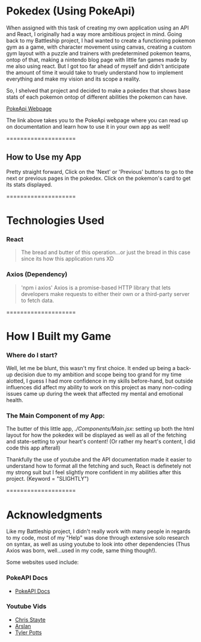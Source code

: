 # Pokedex (Using PokeApi)

When assigned with this task of creating my own application using an API and React, I originally had a way more ambitious project in mind. Going back to my Battleship project, I had wanted to create a functioning pokemon gym as a game, with character movement using canvas, creating a custom gym layout with a puzzle and trainers with predetermined pokemon teams, ontop of that, making a nintendo blog page with little fan games made by me also using react. But I got too far ahead of myself and didn't anticipate the amount of time it would take to truely understand how to implement everything and make my vision and its scope a reality.

So, I shelved that project and decided to make a pokedex that shows base stats of each pokemon ontop of different abilities the pokemon can have.

[PokeApi Webpage](https://pokeapi.co/)

The link above takes you to the PokeApi webpage where you can read up on documentation and learn how to use it in your own app as well!

====================

## How to Use my App

Pretty straight forward, Click on the 'Next' or 'Previous' buttons to go to the next or previous pages in the pokedex. Click on the pokemon's card to get its stats displayed.

====================

# Technologies Used
### React
> The bread and butter of this operation...or just the bread in this case since its how this application runs XD

### Axios (Dependency)
> 'npm i axios' Axios is a promise-based HTTP library that lets developers make requests to either their own or a third-party server to fetch data.

====================

# How I Built my Game

### Where do I start?
Well, let me be blunt, this wasn't my first choice. It ended up being a back-up decision due to my ambition and scope being too grand for my time alotted, I guess I had more confidence in my skills before-hand, but outside influences did affect my ability to work on this project as many non-coding issues came up during the week that affected my mental and emotional health.

### The Main Component of my App:
The butter of this little app, _./Components/Main.jsx_: setting up both the html layout for how the pokedex will be displayed as well as all of the fetching and state-setting to your heart's content! (Or rather my heart's content, I did code this app afterall)

Thankfully the use of youtube and the API documentation made it easier to understand how to format all the fetching and such, React is definetely not my strong suit but I feel slightly more confident in my abilities after this project. (Keyword = "SLIGHTLY")

====================

# Acknowledgments
Like my Battleship project, I didn't really work with many people in regards to my code, most of my "Help" was done through extensive solo research on syntax, as well as using youtube to look into other dependencies (Thus Axios was born, well...used in my code, same thing though!).

Some websites used include:
### PokeAPI Docs
- [PokeAPI Docs](https://pokeapi.co/docs/v2)

### Youtube Vids
- [Chris Stayte](https://www.youtube.com/watch?v=XehSJF85F38)
- [Arslan](https://www.youtube.com/watch?v=cNmn72kiZWU)
- [Tyler Potts](https://www.youtube.com/watch?v=LxOMWk7K0QE)
